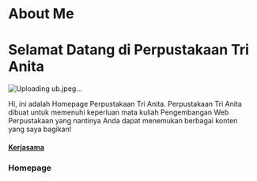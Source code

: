 # About Me
# Selamat Datang di Perpustakaan Tri Anita
![Uploading ub.jpeg…]()


<body>
Hi, ini adalah Homepage Perpustakaan Tri Anita. Perpustakaan Tri Anita dibuat untuk memenuhi keperluan mata kuliah Pengembangan Web Perpustakaan yang nantinya Anda dapat menemukan berbagai konten yang saya bagikan!
  <h4><a href="https://www.ub.ac.id/id/">Kerjasama</a>
<h3>Homepage</h3>
